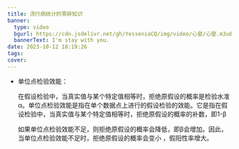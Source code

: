 ```yaml
---
title: 流行病统计的零碎知识
banner:
  type: video
  bgurl: https://cdn.jsdelivr.net/gh/YesseniaCQ/img/video/心壑/心壑.m3u8
  bannerText: I'm stay with you.
date: 2023-10-12 18:19:26
tags:
cover:
---
```


- 单位点检验效能：

  在假设检验中，当真实值与某个特定值相等时，拒绝原假设的概率是检验水准α。单位点检验效能是指在单个数据点上进行的假设检验的效能。它是指在假设检验中，当真实值与某个特定值相等时，拒绝原假设的概率的补数，即1-β 

  如果单位点检验效能不足，则拒绝原假设的概率会降低，即β会增加。因此，当单位点检验效能不足时，拒绝原假设的概率会变小 ，假阳性率增大。